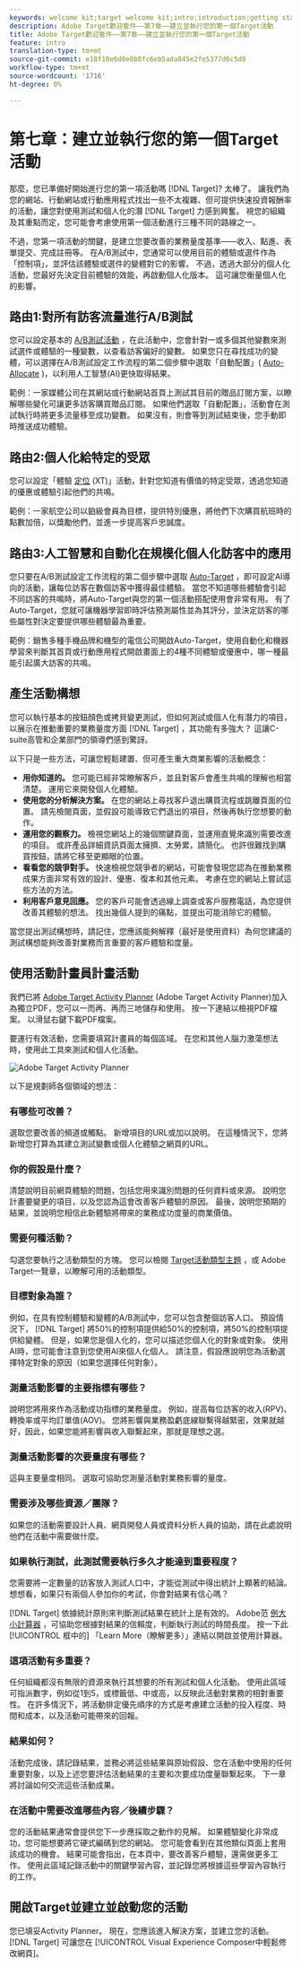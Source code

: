 ```yaml
---
keywords: welcome kit;target welcome kit;intro;introduction;getting started
description: Adobe Target歡迎套件——第7章——建立並執行您的第一個Target活動
title: Adobe Target歡迎套件——第7章——建立並執行您的第一個Target活動
feature: intro
translation-type: tm+mt
source-git-commit: e18f18e6d6e0b8fc6eb5ada845e2fe5377d6c5d0
workflow-type: tm+mt
source-wordcount: '1716'
ht-degree: 0%

---
```



# 第七章：建立並執行您的第一個Target活動

那麼，您已準備好開始進行您的第一項活動嗎 [!DNL Target]? 太棒了。 讓我們為您的網站、行動網站或行動應用程式找出一些不太複雜、但可提供快速投資報酬率的活動，讓您對使用測試和個人化的潛 [!DNL Target] 力感到興奮。 視您的組織及其重點而定，您可能會考慮使用第一個活動進行三種不同的路線之一。

不過，您第一項活動的關鍵，是建立您要改善的業務量度基準——收入、點進、表單提交、完成註冊等。 在A/B測試中，您通常可以使用目前的體驗或選件作為「控制項」，並評估該體驗或選件的變體對它的影響。 不過，透過大部分的個人化活動，您最好先決定目前體驗的效能，再啟動個人化版本。 這可讓您衡量個人化的影響。

## 路由1:對所有訪客流量進行A/B測試

您可以設定基本的 [A/B測試活動](/help/c-activities/t-test-ab/test-ab.md) ，在此活動中，您會針對一或多個其他變數來測試選件或體驗的一種變數，以查看訪客偏好的變數。 如果您只在尋找成功的變體，可以選擇在A/B測試設定工作流程的第二個步驟中選取「自動配置」( [Auto-Allocate](/help/c-activities/automated-traffic-allocation/automated-traffic-allocation.md) )，以利用人工智慧(AI)更快取得結果。

範例：一家媒體公司在其網站或行動網站首頁上測試其目前的贈品訂閱方案，以瞭解哪些變化可讓更多訪客購買贈品訂閱。 如果他們選取「自動配置」，活動會在測試執行時將更多流量移至成功變數。 如果沒有，則會等到測試結束後，您手動即時推送成功體驗。

## 路由2:個人化給特定的受眾

您可以設定「體驗 [定位](/help/c-activities/t-experience-target/experience-target.md) (XT)」活動，針對您知道有價值的特定受眾，透過您知道的優惠或體驗引起他們的共鳴。

範例：一家航空公司以鉑級會員為目標，提供特別優惠，將他們下次購買航班時的點數加倍，以獎勵他們，並進一步提高客戶忠誠度。

## 路由3:人工智慧和自動化在規模化個人化訪客中的應用

您只要在A/B測試設定工作流程的第二個步驟中選取 [Auto-Target](/help/c-activities/auto-target/auto-target-to-optimize.md) ，即可設定AI導向的活動，讓每位訪客在數個訪客中獲得最佳體驗。 當您不知道哪些體驗會引起不同訪客的共鳴時，將Auto-Target與您的第一個活動搭配使用會非常有用。 有了Auto-Target，您就可讓機器學習即時評估預測屬性並為其評分，並決定訪客的哪些屬性對決定要提供哪些體驗最為重要。

範例：銷售多種手機品牌和機型的電信公司開啟Auto-Target，使用自動化和機器學習來判斷其首頁或行動應用程式開啟畫面上的4種不同體驗或優惠中，哪一種最能引起廣大訪客的共鳴。

## 產生活動構想

您可以執行基本的按鈕顏色或拷貝變更測試，但如何測試或個人化有潛力的項目，以展示在推動重要的業務量度方面 [!DNL Target] ，其功能有多強大？ 這讓C-suite高管和企業部門的領導們感到驚訝。

以下只是一些方法，可讓您輕鬆建置、但可產生重大商業影響的活動概念：

* **用你知道的。** 您可能已經非常瞭解客戶，並且對客戶會產生共鳴的理解也相當清楚。 運用它來開發個人化體驗。
* **使用您的分析解決方案。** 在您的網站上尋找客戶退出購買流程或跳離頁面的位置。 請先檢閱頁面，並假設可能導致它們退出的項目，然後再執行您想要的動作。
* **運用您的觀察力。** 檢視您網站上的幾個關鍵頁面，並運用直覺來識別需要改進的項目。 或許產品詳細資訊頁面太擁擠、太勞累，請簡化。 也許很難找到購買按鈕，請將它移至更顯眼的位置。
* **看看您的競爭對手。** 快速檢視您競爭者的網站，可能會發現您認為在推動業務成果方面非常有效的設計、優惠、復本和其他元素。 考慮在您的網站上嘗試這些方法的方法。
* **利用客戶意見回應。** 您的客戶可能會透過線上調查或客戶服務電話，為您提供改善其體驗的想法。 找出幾個人提到的痛點，並提出可能消除它的體驗。

當您提出測試構想時，請記住，您應該能夠解釋（最好是使用資料）為何您建議的測試構想能夠改善對業務而言重要的客戶體驗和度量。

## 使用活動計畫員計畫活動

我們已將 [Adobe Target Activity Planner](/help/assets/activity-planner.pdf) (Adobe Target Activity Planner)加入為獨立PDF，您可以一而再、再而三地儲存和使用。 按一下連結以檢視PDF檔案。 以滑鼠右鍵下載PDF檔案。

要運行有效活動，您需要填寫計畫員的每個區域。 在您和其他人腦力激蕩想法時，使用此工具來測試和個人化活動。

![Adobe Target Activity Planner](/help/c-intro/assets/activity-planner.png)

以下是規劃師各個領域的想法：

### 有哪些可改善？

選取您要改善的頻道或觸點。 新增項目的URL或加以說明。 在這種情況下，您將新增您打算為其建立測試變數或個人化體驗之網頁的URL。

### 你的假設是什麼？

清楚說明目前網頁體驗的問題，包括您用來識別問題的任何資料或來源。 說明您計畫要變更的項目，以及您認為這會改善客戶體驗的原因。 最後，說明您預期的結果，並說明您相信此新體驗將帶來的業務成功度量的商業價值。

### 需要何種活動？

勾選您要執行之活動類型的方塊。 您可以檢閱 [Target活動類型主題](/help/c-activities/target-activities-guide.md) ，或 [](/help/c-intro/target-welcome-kit-2.md) Adobe Target一覽章，以瞭解可用的活動類型。

### 目標對象為誰？

例如，在具有控制體驗和變體的A/B測試中，您可以包含整個訪客人口。 預設情況下， [!DNL Target] 將50%的控制項提供給50%的控制項，將50%的控制項提供給變體。 但是，如果您是個人化的，您可以描述您個人化的對象或對象。 使用AI時，您可能會注意到您使用AI來個人化個人。 請注意，假設應說明您為活動選擇特定對象的原因（如果您選擇任何對象）。

### 測量活動影響的主要指標有哪些？

說明您將用來作為活動成功指標的業務量度。 例如，提高每位訪客的收入(RPV)、轉換率或平均訂單值(AOV)。 您將影響與業務盈虧底線聯繫得越緊密，效果就越好，因此，如果您能將影響與收入聯繫起來，那就是理想之選。

### 測量活動影響的次要量度有哪些？

這與主要量度相同。 選取可協助您測量活動對業務影響的量度。

### 需要涉及哪些資源／團隊？

如果您的活動需要設計人員、網頁開發人員或資料分析人員的協助，請在此處說明他們在活動中需要做什麼。

### 如果執行測試，此測試需要執行多久才能達到重要程度？

您需要將一定數量的訪客放入測試人口中，才能從測試中得出統計上顯著的結論。 想想看，如果只有兩個人參加你的考試，你會對結果有信心嗎？

[!DNL Target] 依據統計原則來判斷測試結果在統計上是有效的。 Adobe范 [例大小計算器](https://docs.adobe.com/content/target-microsite/testcalculator.html) ，可協助您根據對結果的信賴度，判斷執行測試的時間長度。 按一下此 [!UICONTROL 框中的] 「Learn More（瞭解更多）」連結以開啟並使用計算器。

### 這項活動有多重要？

任何組織都沒有無限的資源來執行其想要的所有測試和個人化活動。 使用此區域可指派數字，例如從1到5，或標籤低、中或高，以反映此活動對業務的相對重要性。 在許多情況下，將活動排定優先順序的方式是考慮建立活動的投入程度、時間和成本，以及活動可能帶來的回報。

### 結果如何？

活動完成後，請記錄結果，並務必將這些結果與原始假設、您在活動中使用的任何重要對象，以及上述您要評估活動結果的主要和次要成功度量聯繫起來。 下一章將討論如何交流這些活動成果。

### 在活動中需要改進哪些內容／後續步驟？

您的活動結果通常會提供您下一步應採取之動作的見解。 如果體驗變化非常成功，您可能想要將它硬式編碼到您的網站。 您可能會看到在其他類似頁面上套用該成功的機會。 結果可能會指出，在本頁中，要改善客戶體驗，還需做更多工作。 使用此區域記錄活動中的關鍵學習內容，並記錄您將根據這些學習內容執行的工作。

## 開啟Target並建立並啟動您的活動

您已填妥Activity Planner。 現在，您應該進入解決方案，並建立您的活動。 [!DNL Target] 可讓您在 [!UICONTROL Visual Experience Composer中輕鬆修改網頁]。
